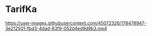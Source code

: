 # TarifKa



https://user-images.githubusercontent.com/45072326/178478947-3e212501-fbd3-4dad-83f9-052d4ed9d9b3.mp4




